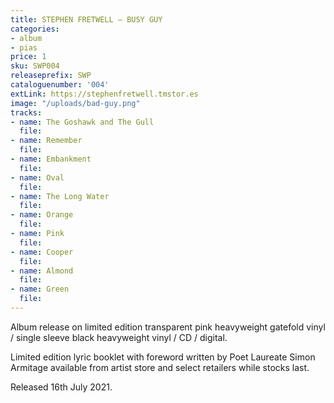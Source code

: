 ```yaml
---
title: STEPHEN FRETWELL – BUSY GUY
categories:
- album
- pias
price: 1
sku: SWP004
releaseprefix: SWP
cataloguenumber: '004'
extLink: https://stephenfretwell.tmstor.es
image: "/uploads/bad-guy.png"
tracks:
- name: The Goshawk and The Gull
  file: 
- name: Remember
  file: 
- name: Embankment
  file: 
- name: Oval
  file: 
- name: The Long Water
  file: 
- name: Orange
  file: 
- name: Pink
  file: 
- name: Cooper
  file: 
- name: Almond
  file: 
- name: Green
  file: 
---
```


Album release on limited edition transparent pink heavyweight gatefold vinyl / single sleeve black heavyweight vinyl / CD / digital.

Limited edition lyric booklet with foreword written by Poet Laureate Simon Armitage available from artist store and select retailers while stocks last.

Released 16th July 2021.